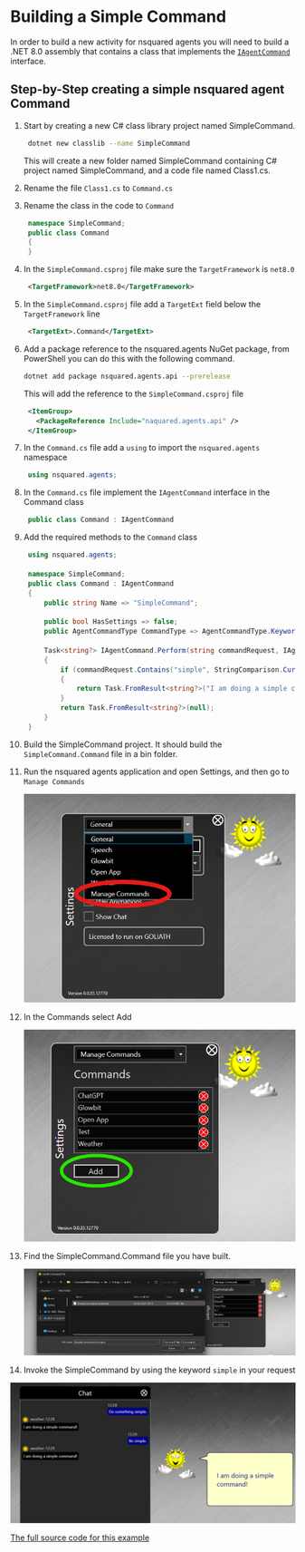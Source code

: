 # Building a Simple Command

In order to build a new activity for nsquared agents you will need to build a .NET 8.0 assembly that contains a class that implements the [`IAgentCommand`](IAgentCommand.md) interface.

## Step-by-Step creating a simple nsquared agent Command

1. Start by creating a new C# class library project named SimpleCommand.

   ```bash
    dotnet new classlib --name SimpleCommand
   ```

   This will create a new folder named SimpleCommand containing C# project named SimpleCommand, and a code file named Class1.cs.
1. Rename the file `Class1.cs` to `Command.cs`
1. Rename the class in the code to `Command`

   ```cs
    namespace SimpleCommand;
    public class Command
    {
    }
   ```

1. In the `SimpleCommand.csproj` file make sure the `TargetFramework` is `net8.0`

   ```xml
    <TargetFramework>net8.0</TargetFramework>
   ```

1. In the `SimpleCommand.csproj` file add a `TargetExt` field below the `TargetFramework` line

   ```xml
    <TargetExt>.Command</TargetExt>
   ```

1. Add a package reference to the nsquared.agents NuGet package, from PowerShell you can do this with the following command.

   ```sh
   dotnet add package nsquared.agents.api --prerelease

   ```

   This will add the reference to the `SimpleCommand.csproj` file

   ```xml
    <ItemGroup>
      <PackageReference Include="naquared.agents.api" />
    </ItemGroup>
   ```

1. In the `Command.cs` file add a `using` to import the `nsquared.agents` namespace

   ```cs
    using nsquared.agents;
   ```

1. In the `Command.cs` file implement the `IAgentCommand` interface in the Command class

   ```cs
    public class Command : IAgentCommand
   ```

1. Add the required methods to the `Command` class

   ```cs
    using nsquared.agents;

    namespace SimpleCommand;
    public class Command : IAgentCommand
    {
        public string Name => "SimpleCommand";

        public bool HasSettings => false;
        public AgentCommandType CommandType => AgentCommandType.KeywordLocal;

        Task<string?> IAgentCommand.Perform(string commandRequest, IAgentAnimations? animations)
        {
            if (commandRequest.Contains("simple", StringComparison.CurrentCultureIgnoreCase))
            {
                return Task.FromResult<string?>("I am doing a simple command!");
            }
            return Task.FromResult<string?>(null);
        }
    }
   ```

1. Build the SimpleCommand project. It should build the `SimpleCommand.Command` file in a bin folder.

1. Run the nsquared agents application and open Settings, and then go to `Manage Commands`

   ![Manage Commands Menu in Settings](../images/ManageCommandsMenu.png)

1. In the Commands select Add

   ![Remove SimpleCommand from Commands](../images/AddNewCommand.png)

1. Find the SimpleCommand.Command file you have built.

   ![Remove SimpleCommand from Commands](../images/AddSimpleCommandCommand.png)

1. Invoke the SimpleCommand by using the keyword `simple` in your request 

![Doing a simple command](../images/DoingSimpleCommand.png)

[The full source code for this example](../../Samples/SimpleCommand/)